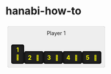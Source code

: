 <style>
:root {
  font-family: sans-serif;
  --tileBackground: #222;
  --tileBorderRadius: 5px;
  --tileWidth: 3em;
  --tileHeight: 1.75em;
}

.pile .tiles {
  display: inline-flex;
  align-items: flex-end;
  flex-direction: column-reverse;
}

.pile, .hand {
  display: inline-block;
  background: #eee;
  padding: calc(var(--tileBorderRadius) * 2);
  border-radius: var(--tileBorderRadius);
  margin: 5px;
  box-shadow: inset 0px 0px 1px rgba(0,0,0,.5);
}

header {
  margin-bottom: var(--tileBorderRadius);
}

.tiles {
  display: flex;
  align-items: flex-end;
}

.tile {
  order: 1;
  padding: 5px;
  display: inline-flex;
  align-items: center;
  justify-content: center;
  flex: 1 1 1;
  flex-direction: row;
  width: var(--tileWidth);
  height: var(--tileHeight);
  box-shadow: inset 0 0 7px black;
  background: var(--tileBackground);
  border-radius: var(--tileBorderRadius);
}

.hand .tile {
  margin-top: calc(var(--tileWidth) - var(--tileHeight));  
}

[tapped] {
  flex-direction: column;
  width: var(--tileHeight);
  height: var(--tileWidth);
  margin-top: 0;
}

.tile::before, .tile::after {
  flex: 1;
  text-align: center;
}

.tile::before {
  content: attr(rank);
  font-weight: bold;
  font-size: 110%;
}

[hidden]::before {
  content: '⛩️';
}

[color=yellow] {
  color: yellow;
}
[color=yellow]::after {
  content: '🌼';
}
[color=blue] {
  color: lightblue;
}

[color=blue]::after {
  content: '⚘';
  font-size: 160%;
}

[color=green] {
  color: lightgreen;
}

[color=green]::after {
  content: '☘'
}

[color=red] {
  color: deeppink;
}

[color=red]::after {
  content: '🌹';
}

[color=white] {
  color: ghostwhite;
}

[color=white]::after {
  content: '❀';
  font-size: 140%;
}

[color=rainbow] {
  color: ghostwhite;
}

[color=rainbow]::after {
  content: '🌈';
}

</style>

# hanabi-how-to

<section class="hand">
  <header>Player 1</header>
  <section class="tiles">
    <div class="tile" color="yellow" rank="1" tapped></div>
    <div class="tile" color="yellow" rank="2"></div>
    <div class="tile" color="yellow" rank="3"></div>
    <div class="tile" color="yellow" rank="4"></div>
    <div class="tile" color="yellow" rank="5"></div>
  </section>
</section>